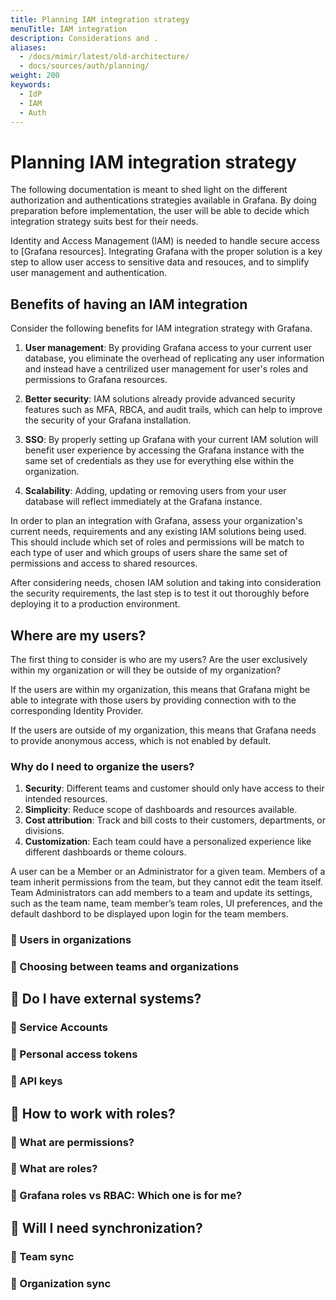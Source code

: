```yaml
---
title: Planning IAM integration strategy
menuTitle: IAM integration
description: Considerations and .
aliases:
  - /docs/mimir/latest/old-architecture/
  - docs/sources/auth/planning/
weight: 200
keywords:
  - IdP
  - IAM
  - Auth
---
```


# Planning IAM integration strategy

The following documentation is meant to shed light on the different authorization and authentications strategies available in Grafana. By doing preparation before implementation, the user will be able to decide which integration strategy suits best for their needs.

Identity and Access Management (IAM) is needed to handle secure access to [Grafana resources]. Integrating Grafana with the proper solution is a key step to allow user access to sensitive data and resouces, and to simplify user management and authentication.

## Benefits of having an IAM integration

Consider the following benefits for IAM integration strategy with Grafana.

1. **User management**: By providing Grafana access to your current user database, you eliminate the overhead of replicating any user information and instead have a centrilized user management for user's roles and permissions to Grafana resources.

1. **Better security**: IAM solutions already provide advanced security features such as MFA, RBCA, and audit trails, which can help to improve the security of your Grafana installation.

1. **SSO**: By properly setting up Grafana with your current IAM solution will benefit user experience by accessing the Grafana instance with the same set of credentials as they use for everything else within the organization.

1. **Scalability**: Adding, updating or removing users from your user database will reflect immediately at the Grafana instance.

In order to plan an integration with Grafana, assess your organization's current needs, requirements and any existing IAM solutions being used. This should include which set of roles and permissions will be match to each type of user and which groups of users share the same set of permissions and access to shared resources.

After considering needs, chosen IAM solution and taking into consideration the security requirements, the last step is to test it out thoroughly before deploying it to a production environment.

## Where are my users?

The first thing to consider is who are my users? Are the user exclusively within my organization or will they be outside of my organization?

If the users are within my organization, this means that Grafana might be able to integrate with those users by providing connection with to the corresponding Identity Provider.

If the users are outside of my organization, this means that Grafana needs to provide anonymous access, which is not enabled by default.

### Why do I need to organize the users?

1. **Security**: Different teams and customer should only have access to their intended resources.
1. **Simplicity**: Reduce scope of dashboards and resources available.
1. **Cost attribution**: Track and bill costs to their customers, departments, or divisions.
1. **Customization**: Each team could have a personalized experience like different dashboards or theme colours.

A user can be a Member or an Administrator for a given team. Members of a team inherit permissions from the team, but they cannot edit the team itself. Team Administrators can add members to a team and update its settings, such as the team name, team member’s team roles, UI preferences, and the default dashbord to be displayed upon login for the team members.

### 🚧 Users in organizations

### 🚧 Choosing between teams and organizations

## 🚧 Do I have external systems?

### 🚧 Service Accounts

### 🚧 Personal access tokens

### 🚧 API keys

## 🚧 How to work with roles?

### 🚧 What are permissions?

### 🚧 What are roles?

### 🚧 Grafana roles vs RBAC: Which one is for me?

## 🚧 Will I need synchronization?

### 🚧 Team sync

### 🚧 Organization sync
